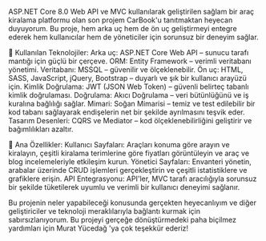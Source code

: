 ASP.NET Core 8.0 Web API ve MVC kullanılarak geliştirilen sağlam bir araç kiralama platformu olan son projem CarBook'u tanıtmaktan heyecan duyuyorum. Bu proje, hem arka uç hem de ön uç geliştirmeyi entegre ederek hem kullanıcılar hem de yöneticiler için sorunsuz bir deneyim sağlar.

🔧 Kullanılan Teknolojiler:
Arka uç: ASP.NET Core Web API – sunucu tarafı mantığı için güçlü bir çerçeve.
ORM: Entity Framework – verimli veritabanı yönetimi.
Veritabanı: MSSQL – güvenilir ve ölçeklenebilir.
Ön uç: HTML, SASS, JavaScript, jQuery, Bootstrap – duyarlı ve şık bir kullanıcı arayüzü için.
Kimlik Doğrulama: JWT (JSON Web Token) – güvenli belirteç tabanlı kimlik doğrulaması.
Doğrulama: Akıcı Doğrulama – veri bütünlüğünü ve iş kuralına bağlılığı sağlar.
Mimari: Soğan Mimarisi – temiz ve test edilebilir bir kod tabanı sağlayarak endişelerin net bir şekilde ayrılmasını teşvik eder.
Tasarım Desenleri: CQRS ve Mediator – kod ölçeklenebilirliğini geliştirir ve bağımlılıkları azaltır.

🚀 Ana Özellikler:
Kullanıcı Sayfaları: Araçları konuma göre arayın ve kiralayın, çeşitli kiralama terimlerine göre fiyatları görüntüleyin ve araç ve blog incelemeleriyle etkileşim kurun.
Yönetici Sayfaları: Envanteri yönetin, arabalar üzerinde CRUD işlemleri gerçekleştirin ve çeşitli istatistiklere ve grafiklere erişin.
API Entegrasyonu: API'ler, MVC tarafı aracılığıyla sorunsuz bir şekilde tüketilerek uyumlu ve verimli bir kullanıcı deneyimi sağlanır.

Bu projenin neler yapabileceği konusunda gerçekten heyecanlıyım ve diğer geliştiriciler ve teknoloji meraklılarıyla bağlantı kurmak için sabırsızlanıyorum. Bu projeyi gerçeğe dönüştürmedeki paha biçilmez yardımları için Murat Yücedağ 'ya çok teşekkür ederiz!
